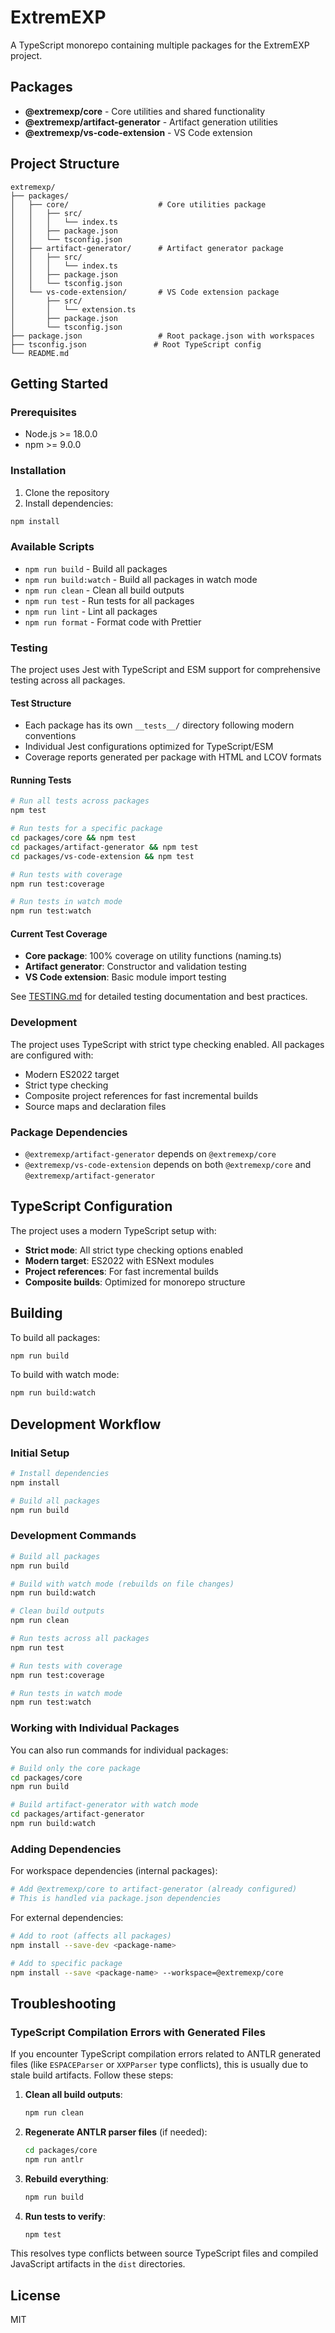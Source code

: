 # ExtremEXP

A TypeScript monorepo containing multiple packages for the ExtremEXP project.

## Packages

- **@extremexp/core** - Core utilities and shared functionality
- **@extremexp/artifact-generator** - Artifact generation utilities
- **@extremexp/vs-code-extension** - VS Code extension

## Project Structure

```
extremexp/
├── packages/
│   ├── core/                    # Core utilities package
│   │   ├── src/
│   │   │   └── index.ts
│   │   ├── package.json
│   │   └── tsconfig.json
│   ├── artifact-generator/      # Artifact generator package
│   │   ├── src/
│   │   │   └── index.ts
│   │   ├── package.json
│   │   └── tsconfig.json
│   └── vs-code-extension/       # VS Code extension package
│       ├── src/
│       │   └── extension.ts
│       ├── package.json
│       └── tsconfig.json
├── package.json                 # Root package.json with workspaces
├── tsconfig.json               # Root TypeScript config
└── README.md
```

## Getting Started

### Prerequisites

- Node.js >= 18.0.0
- npm >= 9.0.0

### Installation

1. Clone the repository
2. Install dependencies:

```bash
npm install
```

### Available Scripts

- `npm run build` - Build all packages
- `npm run build:watch` - Build all packages in watch mode
- `npm run clean` - Clean all build outputs
- `npm run test` - Run tests for all packages
- `npm run lint` - Lint all packages
- `npm run format` - Format code with Prettier

### Testing

The project uses Jest with TypeScript and ESM support for comprehensive testing across all packages.

#### Test Structure

- Each package has its own `__tests__/` directory following modern conventions
- Individual Jest configurations optimized for TypeScript/ESM
- Coverage reports generated per package with HTML and LCOV formats

#### Running Tests

```bash
# Run all tests across packages
npm test

# Run tests for a specific package
cd packages/core && npm test
cd packages/artifact-generator && npm test  
cd packages/vs-code-extension && npm test

# Run tests with coverage
npm run test:coverage

# Run tests in watch mode
npm run test:watch
```

#### Current Test Coverage

- **Core package**: 100% coverage on utility functions (naming.ts)
- **Artifact generator**: Constructor and validation testing
- **VS Code extension**: Basic module import testing

See [TESTING.md](./TESTING.md) for detailed testing documentation and best practices.

### Development

The project uses TypeScript with strict type checking enabled. All packages are configured with:

- Modern ES2022 target
- Strict type checking
- Composite project references for fast incremental builds
- Source maps and declaration files

### Package Dependencies

- `@extremexp/artifact-generator` depends on `@extremexp/core`
- `@extremexp/vs-code-extension` depends on both `@extremexp/core` and `@extremexp/artifact-generator`

## TypeScript Configuration

The project uses a modern TypeScript setup with:

- **Strict mode**: All strict type checking options enabled
- **Modern target**: ES2022 with ESNext modules
- **Project references**: For fast incremental builds
- **Composite builds**: Optimized for monorepo structure

## Building

To build all packages:

```bash
npm run build
```

To build with watch mode:

```bash
npm run build:watch
```

## Development Workflow

### Initial Setup
```bash
# Install dependencies
npm install

# Build all packages
npm run build
```

### Development Commands
```bash
# Build all packages
npm run build

# Build with watch mode (rebuilds on file changes)
npm run build:watch

# Clean build outputs
npm run clean

# Run tests across all packages
npm run test

# Run tests with coverage
npm run test:coverage

# Run tests in watch mode
npm run test:watch
```

### Working with Individual Packages

You can also run commands for individual packages:

```bash
# Build only the core package
cd packages/core
npm run build

# Build artifact-generator with watch mode
cd packages/artifact-generator
npm run build:watch
```

### Adding Dependencies

For workspace dependencies (internal packages):
```bash
# Add @extremexp/core to artifact-generator (already configured)
# This is handled via package.json dependencies
```

For external dependencies:
```bash
# Add to root (affects all packages)
npm install --save-dev <package-name>

# Add to specific package
npm install --save <package-name> --workspace=@extremexp/core
```

## Troubleshooting

### TypeScript Compilation Errors with Generated Files

If you encounter TypeScript compilation errors related to ANTLR generated files (like `ESPACEParser` or `XXPParser` type conflicts), this is usually due to stale build artifacts. Follow these steps:

1. **Clean all build outputs**:
   ```bash
   npm run clean
   ```

2. **Regenerate ANTLR parser files** (if needed):
   ```bash
   cd packages/core
   npm run antlr
   ```

3. **Rebuild everything**:
   ```bash
   npm run build
   ```

4. **Run tests to verify**:
   ```bash
   npm test
   ```

This resolves type conflicts between source TypeScript files and compiled JavaScript artifacts in the `dist` directories.

## License

MIT
